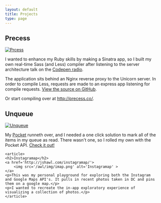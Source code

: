 ```yaml
---
layout: default
title: Projects
type: page
---
```


<div class="wrapper projects">
    <article>
	<h2>Precess</h2>
	<a href='http://precess.co/'><img src='/awl/img/precess.png' alt='Prcess'></a>
	<p>I wanted to enhance my Ruby skills by making a Sinatra app, so I built my own real-time Sass (and Less) compiler after listening
	to the server architecture talk on the <a href='http://blog.codepen.io/radio/'>Codepen radio</a>.</p>
	<p> The application sits behind an Nginx reverse proxy to the Unicorn server. In order to compile Less, requests are made to an express app listening for compile requests. 
	    <a href='https://github.com/jshawl/precess/'>View the source on GitHub</a>.
	</p>
	<p>Or start compiling over at <a href='http://precess.co/'>http://precess.co/</a>.</p>
    </article>
    <article>
	<h2 class='article-title'>Unqueue</h2>
	<a href="http://jshawl.com/unqueue/">
	    <img src="/awl/img/unqueue.png" alt="Unqueue">
	</a>
	<p>My <a href='http://getpocket.com'>Pocket</a> runneth over, and I needed a one click solution to mark all of the items in my queue as read. There wasn't one, so I rolled my own with the Pocket API. <a href="http://jshawl.com/unqueue/">Check it out!</a></p>
    </article>

    <article>
	<h2>Instagramap</h2>
	<a href='http://jshawl.com/instagramap/'>
	    <img src='/awl/img/imap.png' alt='Instagramap' >
	</a>
	<p>This was my personal playground for exploring both the Instagram and Google Maps API's. It pulls in recent photos taken in DC and pins them on a google map.</p>
	<p>I wanted to recreate the in-app exploratory experience of visualizing a collection of photos.</p>
    </article>

</div><!-- wrapper -->
